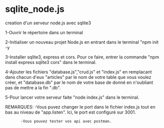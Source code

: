 # sqlite_node.js
creation d'un serveur node.js avec sqlite3

1-Ouvrir le répertoire dans un terminal

2-Initialiser un nouveau projet Node.js en entrant dans le terminal "npm init -y

3-Installer sqlite3, express et cors. Pour ce faire, entrer la commande "npm install express sqlite3 cors" dans le terminal.

4-Ajouter les fichiers "database.js","crud.js" et "index.js" en remplacant dans chacun d'eux "articles" par le nom de votre table que vous voulez créer, et "database.db" par le nom de votre base de donné en n'oubliant pas de mettre a la fin ".db".

5-Pour lancer votre serveur faite "node index.js" dans le terminal.

REMARQUES: -Vous puvez changer le port dans le fichier index.js tout en bas au niveau de "app.listen". Ici, le port est configuré sur 3001.

           -Vous pouvez tester vos api avec postman.
